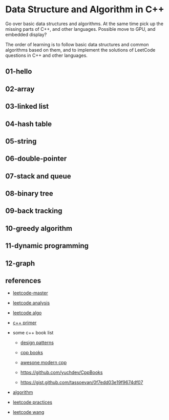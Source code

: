 # Data Structure and Algorithm in C++

Go over basic data structures and algorithms. At the same time pick up the missing parts of C++, and other languages. Possible move to GPU, and embedded display?

The order of learning is to follow basic data structures and common algorithms based on them, and to implement the solutions of LeetCode questions in C++ and other languages.

## 01-hello

## 02-array

## 03-linked list

## 04-hash table

## 05-string

## 06-double-pointer

## 07-stack and queue

## 08-binary tree

## 09-back tracking

## 10-greedy algorithm

## 11-dynamic programming 

## 12-graph


## references

* [leetcode-master](https://github.com/youngyangyang04/leetcode-master)

* [leetcode analysis](https://github.com/wisdompeak/LeetCode)

* [leetcode algo](https://github.com/doocs/leetcode)

* [c++ primer](https://github.com/pezy/CppPrimer)

* some c++ book list

  * [design patterns](https://github.com/pezy/DesignPatterns)

  * [cpp books](https://github.com/saeed771/cpp_book)

  * [awesone modern cpp](https://github.com/rigtorp/awesome-modern-cpp)

  * https://github.com/yuchdev/CppBooks

  * https://gist.github.com/tassoevan/0f7edd03e19f9674df07

* [algorithm](https://github.com/labuladong/fucking-algorithm)

* [leetcode practices](https://github.com/keineahnung2345/leetcode-cpp-practices)

* [leetcode wang](https://github.com/wind-liang/leetcode)


